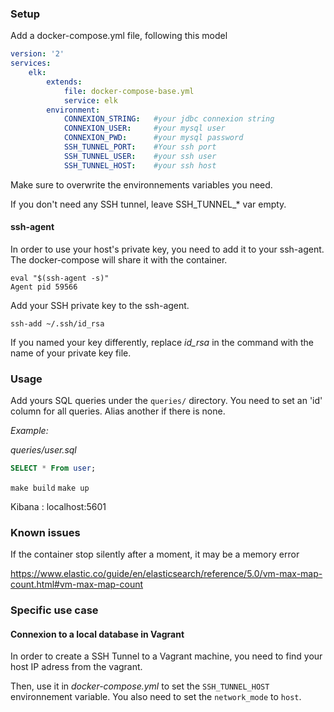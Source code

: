 ### Setup

Add a docker-compose.yml file, following this model
```yml
version: '2'
services:
    elk:
        extends:
            file: docker-compose-base.yml
            service: elk
        environment:
            CONNEXION_STRING: 	#your jdbc connexion string
            CONNEXION_USER: 	#your mysql user
            CONNEXION_PWD:      #your mysql password
            SSH_TUNNEL_PORT: 	#Your ssh port
            SSH_TUNNEL_USER: 	#your ssh user
            SSH_TUNNEL_HOST: 	#your ssh host

```

Make sure to overwrite the environnements variables you need.

If you don't need any SSH tunnel, leave SSH_TUNNEL_* var empty.

#### ssh-agent
In order to use your host's private key, you need to add it to your ssh-agent. The docker-compose will share it with the container.


```
eval "$(ssh-agent -s)"
Agent pid 59566
```

Add your SSH private key to the ssh-agent.
```
ssh-add ~/.ssh/id_rsa
```
If you named your key differently, replace _id_rsa_ in the command with the name of your private key file.


### Usage

Add yours SQL queries under the `queries/` directory.
You need to set an 'id' column for all queries. Alias another if there is none.

*Example:*

_queries/user.sql_
```sql
SELECT * From user;
```

`make build`
`make up`

Kibana : localhost:5601


### Known issues

If the container stop silently after a moment, it may be a memory error

https://www.elastic.co/guide/en/elasticsearch/reference/5.0/vm-max-map-count.html#vm-max-map-count

### Specific use case

#### Connexion to a local database in Vagrant

In order to create a SSH Tunnel to a Vagrant machine, you need to find your host IP adress from the vagrant.

Then, use it in _docker-compose.yml_ to set the `SSH_TUNNEL_HOST` environnement variable. You also need to set the `network_mode` to `host`.